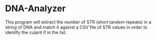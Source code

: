 # DNA-Analyzer
This program will extract the number of STR (short tandem repeats) in a string of DNA and match it against a CSV file of STR values in order to identify the culprit if in the list.
